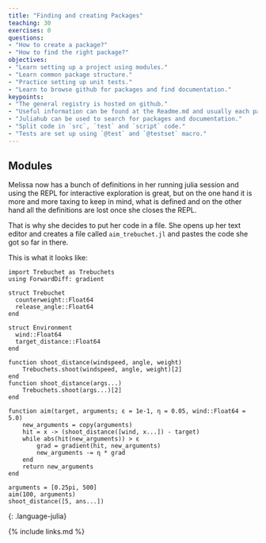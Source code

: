 ```yaml
---
title: "Finding and creating Packages"
teaching: 30
exercises: 0
questions:
- "How to create a package?"
- "How to find the right package?"
objectives:
- "Learn setting up a project using modules."
- "Learn common package structure."
- "Practice setting up unit tests."
- "Learn to browse github for packages and find documentation."
keypoints:
- "The general registry is hosted on github."
- "Useful information can be found at the Readme.md and usually each package has its own documentation homepage as well."
- "Juliahub can be used to search for packages and documentation."
- "Split code in `src`, `test` and `script` code."
- "Tests are set up using `@test` and `@testset` macro."
---
```


## Modules

Melissa now has a bunch of definitions in her running julia session and using the REPL for interactive exploration is great, but on the one hand it is more and more taxing to keep in mind, what is defined and on the other hand all the definitions are lost once she closes the REPL.

That is why she decides to put her code in a file.
She opens up her text editor and creates a file called `aim_trebuchet.jl` and pastes the code she got so far in there.

This is what it looks like:
~~~
import Trebuchet as Trebuchets
using ForwardDiff: gradient

struct Trebuchet
  counterweight::Float64
  release_angle::Float64
end

struct Environment
  wind::Float64
  target_distance::Float64
end

function shoot_distance(windspeed, angle, weight)
    Trebuchets.shoot(windspeed, angle, weight)[2]
end
function shoot_distance(args...)
    Trebuchets.shoot(args...)[2]
end

function aim(target, arguments; ε = 1e-1, η = 0.05, wind::Float64 = 5.0)
    new_arguments = copy(arguments)
    hit = x -> (shoot_distance([wind, x...]) - target)
    while abs(hit(new_arguments)) > ε
        grad = gradient(hit, new_arguments)
        new_arguments -= η * grad
    end
    return new_arguments
end

arguments = [0.25pi, 500]
aim(100, arguments)
shoot_distance([5, ans...])
~~~
{: .language-julia}

{% include links.md %}
